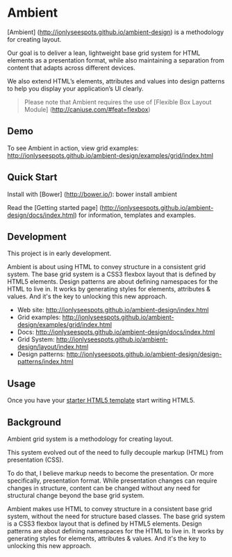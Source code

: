 # Ambient

[Ambient] (http://ionlyseespots.github.io/ambient-design) is a methodology for creating layout.

Our goal is to deliver a lean, lightweight base grid system for HTML elements as a presentation format, while also maintaining a separation from content that adapts across different devices.

We also extend HTML’s elements, attributes and values into design patterns to help you display your application’s UI clearly.

> Please note that Ambient requires the use of [Flexible Box Layout Module] (http://caniuse.com/#feat=flexbox)

## Demo

To see Ambient in action, view grid examples: http://ionlyseespots.github.io/ambient-design/examples/grid/index.html

## Quick Start

Install with [Bower] (http://bower.io/): bower install ambient

Read the [Getting started page] (http://ionlyseespots.github.io/ambient-design/docs/index.html) for information, templates and examples.

## Development

This project is in early development.

Ambient is about using HTML to convey structure in a consistent grid system. The base grid system is a CSS3 flexbox layout that is defined by HTML5 elements. Design patterns are about defining namespaces for the HTML to live in.
It works by generating styles for elements, attributes & values. And it's the key to unlocking this new approach.

* Web site: http://ionlyseespots.github.io/ambient-design/index.html
* Grid examples: http://ionlyseespots.github.io/ambient-design/examples/grid/index.html
* Docs: http://ionlyseespots.github.io/ambient-design/docs/index.html
* Grid System: http://ionlyseespots.github.io/ambient-design/layout/index.html
* Design patterns: http://ionlyseespots.github.io/ambient-design/design-patterns/index.html

## Usage

Once you have your [starter HTML5 template](http://ionlyseespots.github.io/ambient-design/examples/starter-template/index.html) start writing HTML5.

## Background

Ambient grid system is a methodology for creating layout.

This system evolved out of the need to fully decouple markup (HTML) from presentation (CSS).

To do that, I believe markup needs to become the presentation. Or more specifically, presentation format. While presentation changes can require changes in structure, content can be changed without any need for structural change beyond the base grid system.

Ambient makes use HTML to convey structure in a consistent base grid system, without the need for structure based classes. The base grid system is a CSS3 flexbox layout that is defined by HTML5 elements. Design patterns are about defining namespaces for the HTML to live in. It works by generating styles for elements, attributes & values. And it's the key to unlocking this new approach.
